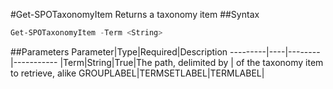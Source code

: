 #Get-SPOTaxonomyItem
Returns a taxonomy item
##Syntax
```powershell
Get-SPOTaxonomyItem -Term <String>
```


##Parameters
Parameter|Type|Required|Description
---------|----|--------|-----------
|Term|String|True|The path, delimited by | of the taxonomy item to retrieve, alike GROUPLABEL|TERMSETLABEL|TERMLABEL|
